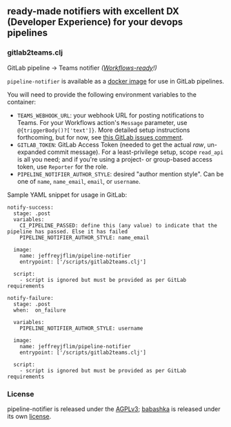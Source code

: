 ## ready-made notifiers with excellent DX (Developer Experience) for your devops pipelines

### gitlab2teams.clj

GitLab pipeline -> Teams notifier _([Workflows-ready](https://aka.ms/O365ConnectorDeprecation)!)_

`pipeline-notifier` is available as a [docker image](https://hub.docker.com/r/jeffreyjflim/pipeline-notifier) for use in GitLab pipelines.

You will need to provide the following environment variables to the container:
- `TEAMS_WEBHOOK_URL`: your webhook URL for posting notifications to Teams. For your Workflows action's `Message` parameter, use `@{triggerBody()?['text']}`. More detailed setup instructions forthcoming, but for now, see [this GitLab issues comment](https://gitlab.com/gitlab-org/gitlab/-/issues/471344#note_2022899536).
- `GITLAB_TOKEN`: GitLab Access Token (needed to get the actual _raw_, un-expanded commit message). For a least-privilege setup, scope `read_api` is all you need; and if you're using a project- or group-based access token, use `Reporter` for the role.
- `PIPELINE_NOTIFIER_AUTHOR_STYLE`: desired "author mention style". Can be one of `name`, `name_email`, `email`, or `username`.

Sample YAML snippet for usage in GitLab:
```
notify-success:
  stage: .post
  variables:
    CI_PIPELINE_PASSED: define this (any value) to indicate that the pipeline has passed. Else it has failed
    PIPELINE_NOTIFIER_AUTHOR_STYLE: name_email

  image:
    name: jeffreyjflim/pipeline-notifier
    entrypoint: ['/scripts/gitlab2teams.clj']

  script:
    - script is ignored but must be provided as per GitLab requirements

notify-failure:
  stage: .post
  when:  on_failure

  variables:
    PIPELINE_NOTIFIER_AUTHOR_STYLE: username

  image:
    name: jeffreyjflim/pipeline-notifier
    entrypoint: ['/scripts/gitlab2teams.clj']

  script:
    - script is ignored but must be provided as per GitLab requirements
```

### License

pipeline-notifier is released under the [AGPLv3](https://www.gnu.org/licenses/agpl-3.0.html); [babashka](https://github.com/babashka/babashka) is released under its own [license](https://github.com/babashka/babashka?tab=readme-ov-file#license).
